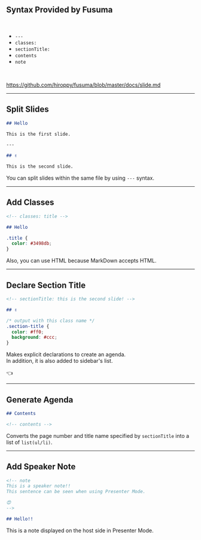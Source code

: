 <!-- sectionTitle: slide -->

## Syntax Provided by Fusuma

<br />

- `---`
- `classes:`
- `sectionTitle:`
- `contents`
- `note`

<br />

https://github.com/hiroppy/fusuma/blob/master/docs/slide.md

---

## Split Slides

```markdown
## Hello

This is the first slide.

---

## ✌️

This is the second slide.
```

You can split slides within the same file by using `---` syntax.

---

## Add Classes

```markdown
<!-- classes: title -->

## Hello
```

```css
.title {
  color: #3498db;
}
```

Also, you can use HTML because MarkDown accepts HTML.

---

## Declare Section Title

```markdown
<!-- sectionTitle: this is the second slide! -->

## ✌️
```

```css
/* output with this class name */
.section-title {
  color: #ff0;
  background: #ccc;
}
```

Makes explicit declarations to create an agenda.  
In addition, it is also added to sidebar's list.

<span class="hand">👈</span>

---

## Generate Agenda

```markdown
## Contents

<!-- contents -->
```

Converts the page number and title name specified by `sectionTitle` into a list of `list(ul/li)`.

---

## Add Speaker Note

```markdown
<!-- note
This is a speaker note!!
This sentence can be seen when using Presenter Mode.

😍
-->

## Hello!!
```

This is a note displayed on the host side in Presenter Mode.
